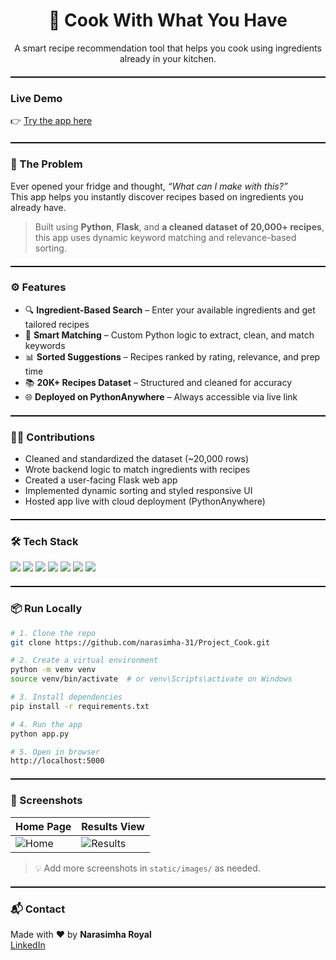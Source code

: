 <h1 align="center">🍳 Cook With What You Have</h1>

<p align="center">
A smart recipe recommendation tool that helps you cook using ingredients already in your kitchen.
</p>

<hr style="border: none; border-top: 1px solid #000; height: 1px; margin: 20px 0;" />

###  Live Demo  
👉 [Try the app here](https://projectcook.pythonanywhere.com/)

<hr style="border: none; border-top: 1px solid #000; height: 1px; margin: 20px 0;" />

### 🧩 The Problem

Ever opened your fridge and thought, *“What can I make with this?”*  
This app helps you instantly discover recipes based on ingredients you already have.

> Built using **Python**, **Flask**, and **a cleaned dataset of 20,000+ recipes**, this app uses dynamic keyword matching and relevance-based sorting.

<hr style="border: none; border-top: 1px solid #000; height: 1px; margin: 20px 0;" />

### ⚙️ Features

- 🔍 **Ingredient-Based Search** – Enter your available ingredients and get tailored recipes
- 🧠 **Smart Matching** – Custom Python logic to extract, clean, and match keywords
- 📊 **Sorted Suggestions** – Recipes ranked by rating, relevance, and prep time
- 📚 **20K+ Recipes Dataset** – Structured and cleaned for accuracy
- 🌐 **Deployed on PythonAnywhere** – Always accessible via live link

<hr style="border: none; border-top: 1px solid #000; height: 1px; margin: 20px 0;" />

### 🧑‍💻 Contributions

- Cleaned and standardized the dataset (~20,000 rows)  
- Wrote backend logic to match ingredients with recipes  
- Created a user-facing Flask web app  
- Implemented dynamic sorting and styled responsive UI  
- Hosted app live with cloud deployment (PythonAnywhere)

<hr style="border: none; border-top: 1px solid #000; height: 1px; margin: 20px 0;" />

### 🛠 Tech Stack

<div align="left">
  <img src="https://img.shields.io/badge/Python-3776AB?style=for-the-badge&logo=python&logoColor=white" />
  <img src="https://img.shields.io/badge/Flask-000000?style=for-the-badge&logo=flask&logoColor=white" />
  <img src="https://img.shields.io/badge/Pandas-150458?style=for-the-badge&logo=pandas&logoColor=white" />
  <img src="https://img.shields.io/badge/HTML-E34F26?style=for-the-badge&logo=html5&logoColor=white" />
  <img src="https://img.shields.io/badge/CSS-1572B6?style=for-the-badge&logo=css3&logoColor=white" />
  <img src="https://img.shields.io/badge/JavaScript-F7DF1E?style=for-the-badge&logo=javascript&logoColor=black" />
  <img src="https://img.shields.io/badge/PythonAnywhere-4584b6?style=for-the-badge" />
</div>

<hr style="border: none; border-top: 1px solid #000; height: 1px; margin: 20px 0;" />

### 📦 Run Locally

```bash
# 1. Clone the repo
git clone https://github.com/narasimha-31/Project_Cook.git

# 2. Create a virtual environment
python -m venv venv
source venv/bin/activate  # or venv\Scripts\activate on Windows

# 3. Install dependencies
pip install -r requirements.txt

# 4. Run the app
python app.py

# 5. Open in browser
http://localhost:5000
```  


<hr style="border: none; border-top: 1px solid #000; height: 1px; margin: 20px 0;" />

### 📸 Screenshots

| Home Page | Results View |
|-----------|--------------|
| ![Home](static/images/home.png) | ![Results](static/images/results.png) |

> 💡 Add more screenshots in `static/images/` as needed.

<hr style="border: none; border-top: 1px solid #000; height: 1px; margin: 20px 0;" />

### 📬 Contact

Made with ❤️ by **Narasimha Royal**  
[LinkedIn](https://www.linkedin.com/in/narasimha31)
